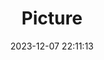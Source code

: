 ---
weight: 1
images:
- /images/edited/61.jpeg
title: Picture
date: 2023-12-07 22:11:13
tags: [luminarneo,work,ilce7m3]
---
